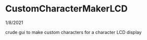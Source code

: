 # CustomCharacterMakerLCD
1/8/2021

crude gui to make custom characters for a character LCD display
